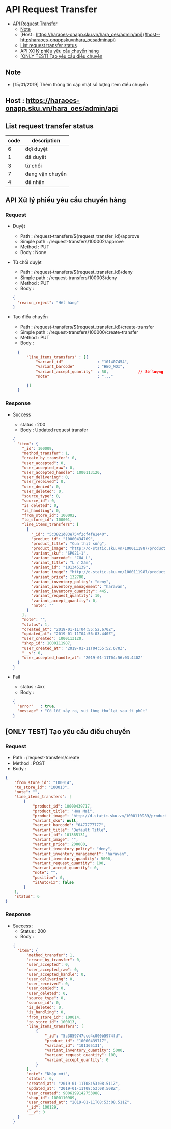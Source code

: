 # API Request Transfer

- [API Request Transfer](#api-request-transfer)
  - [Note](#note)
  - [Host : https://haraoes-onapp.sku.vn/hara_oes/admin/api](#host--httpsharaoes-onappskuvnhara_oesadminapi)
  - [List request transfer status](#list-request-transfer-status)
  - [API Xử lý phiếu yêu cầu chuyển hàng](#api-xử-lý-phiếu-yêu-cầu-chuyển-hàng)
  - [[ONLY TEST] Tạo yêu cầu điều chuyển](#only-test-tạo-yêu-cầu-điều-chuyển)

## Note
* [15/01/2019] Thêm thông tin cập nhật số lượng item điều chuyển

## Host : https://haraoes-onapp.sku.vn/hara_oes/admin/api

## List request transfer status

| code | description     |
| -    | -               |
| 6    | đợi duyệt       |
| 1    | đã duyệt        |
| 3    | từ chối         |
| 7    | đang vận chuyển |
| 4    | đã nhận         |

## API Xử lý phiếu yêu cầu chuyển hàng

### Request 


* Duyệt
  * Path        : /request-transfers/${request_transfer_id}/approve
  * Simple path : /request-transfers/100002/approve
  * Method      : PUT
  * Body        : None

* Từ chối duyệt
  * Path        : /request-transfers/${request_transfer_id}/deny
  * Simple path : /request-transfers/100003/deny
  * Method      : PUT
  * Body        : 
  ```json
  {
  	"reason_reject": "Hết hàng"
  }
  ```

* Tạo điều chuyển
  * Path        : /request-transfers/${request_transfer_id}/create-transfer
  * Simple path : /request-transfers/100000/create-transfer
  * Method      : PUT
  * Body        : 
  ```json
    {
        "line_items_transfers" : [{
            "variant_id"               : "101407454",
            "variant_barcode"          : "HEO_MOI",
            "variant_accept_quantity"  : 50,             // Số lượng duyệt - điều chuyển
            "note"                     : "..."

        }]
    }
  ```

### Response
* Success
  * status : 200
  * Body   : Updated request transfer
  ```json
  {
    "item": {
      "_id": 100009,
      "method_transfer": 1,
      "create_by_transfer": 0,
      "user_accepted": 0,
      "user_accepted_raw": 0,
      "user_accepted_handle": 1000113120,
      "user_delivering": 0,
      "user_received": 0,
      "user_denied": 0,
      "user_deleted": 0,
      "source_type": 0,
      "source_id": 0,
      "is_deleted": 0,
      "is_handling": 0,
      "from_store_id": 100002,
      "to_store_id": 100001,
      "line_items_transfers": [
        {
          "_id": "5c3821d83e754f2cf4fe1e40",
          "product_id": "10000434709",
          "product_title": "Cua thịt sống",
          "product_image": "http://d-static.sku.vn/1000111987/product/upload_e137d8beb07e4b699e22f1da4a43b81b.jpg",
          "variant_sku": "SP021-1",
          "variant_barcode": "CUA_L",
          "variant_title": "L / Xám",
          "variant_id": "101345139",
          "variant_image": "http://d-static.sku.vn/1000111987/product/upload_e137d8beb07e4b699e22f1da4a43b81b.jpg",
          "variant_price": 132700,
          "variant_inventory_policy": "deny",
          "variant_inventory_management": "haravan",
          "variant_inventory_quantity": 445,
          "variant_request_quantity": 10,
          "variant_accept_quantity": 0,
          "note": ""
        }
      ],
      "note": "",
      "status": 1,
      "created_at": "2019-01-11T04:55:52.670Z",
      "updated_at": "2019-01-11T04:56:03.440Z",
      "user_created": 1000113120,
      "shop_id": 1000111987,
      "user_created_at": "2019-01-11T04:55:52.670Z",
      "__v": 0,
      "user_accepted_handle_at": "2019-01-11T04:56:03.440Z"
    }
  }
  ```

* Fail 
  * status : 4xx
  * Body : 
  ```json
  {
    "error"   : true,
    "message" : "Có lỗi xảy ra, vui lòng thử lại sau ít phút"
  }
  ```

## [ONLY TEST] Tạo yêu cầu điều chuyển 

### Request 
* Path   : /request-transfers/create
* Method : POST 
* Body   : 
```json
{
    "from_store_id": "100014",
    "to_store_id": "100013",
    "note": "",
    "line_items_transfers": [
        {
            "product_id": 10000439717,
            "product_title": "Hoa Mai",
            "product_image": "http://d-static.sku.vn/1000110989/product/tong-hop-cac-loai-hoa-mang-den-may-man-tot-lanh-trong-ngay-tet-1.jpg",
            "variant_sku": null,
            "variant_barcode": "0477777777",
            "variant_title": "Default Title",
            "variant_id": 101365131,
            "variant_image": "",
            "variant_price": 200000,
            "variant_inventory_policy": "deny",
            "variant_inventory_management": "haravan",
            "variant_inventory_quantity": 5000,
            "variant_request_quantity": 100,
            "variant_accept_quantity": 0,
            "note": "",
            "position": 0,
            "isAutoFix": false
        }
    ],
    "status": 6
}
```

### Response 
* Success :
  * Status : 200
  * Body   : 
  ```json
  {
    "item": {
        "method_transfer": 1,
        "create_by_transfer": 0,
        "user_accepted": 0,
        "user_accepted_raw": 0,
        "user_accepted_handle": 0,
        "user_delivering": 0,
        "user_received": 0,
        "user_denied": 0,
        "user_deleted": 0,
        "source_type": 0,
        "source_id": 0,
        "is_deleted": 0,
        "is_handling": 0,
        "from_store_id": 100014,
        "to_store_id": 100013,
        "line_items_transfers": [
            {
                "_id": "5c3859747cce4c000b5974fd",
                "product_id": "10000439717",
                "variant_id": "101365131",
                "variant_inventory_quantity": 5000,
                "variant_request_quantity": 100,
                "variant_accept_quantity": 0
            }
        ],
        "note": "Nhập mới",
        "status": 6,
        "created_at": "2019-01-11T08:53:08.511Z",
        "updated_at": "2019-01-11T08:53:08.508Z",
        "user_created": 9006199142753988,
        "shop_id": 1000110989,
        "user_created_at": "2019-01-11T08:53:08.511Z",
        "_id": 100129,
        "__v": 0
    }
  }
  ```